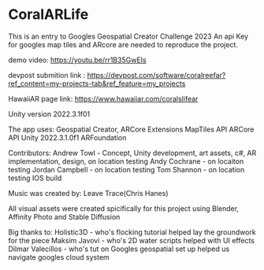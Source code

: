 # CoralARLife
This is an entry to Googles Geospatial Creator Challenge 2023
An api Key for googles map tiles and ARcore are needed to reproduce the project.

demo video: https://youtu.be/rr1B35GwEIs

devpost submition link : https://devpost.com/software/coralreefar?ref_content=my-projects-tab&ref_feature=my_projects

HawaiiAR page link: https://www.hawaiiar.com/coralslifear

Unity version 2022.3.1f01

The app uses:
Geospatial Creator,
ARCore Extensions
MapTiles API
ARCore API
Unity 2022.3.1.0f1
ARFoundation

Contributors:
Andrew Towl - Concept, Unity development, art assets, c#, AR implementation, design, on location testing
Andy Cochrane - on locaiton testing
Jordan Campbell - on location testing
Tom Shannon - on location testing IOS build

Music was created by:
Leave Trace(Chris Hanes)

All visual assets were created spicifically for this project using Blender, Affinity Photo and Stable Diffusion 

Big thanks to:
Holistic3D - who's flocking tutorial helped lay the groundwork for the piece
Maksim Javovi - who's 2D water scripts helped with UI effects
Dilmar Valecillos - who's tut on Googles geospatial set up helped us navigate googles cloud system


